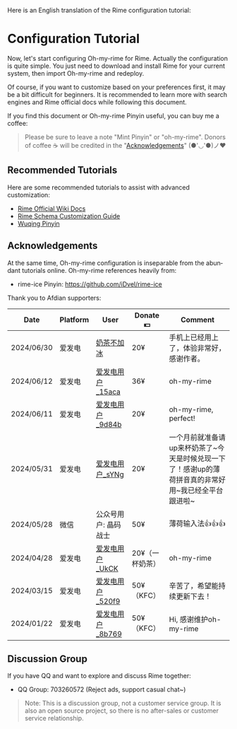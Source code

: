 Here is an English translation of the Rime configuration tutorial:

# Configuration Tutorial

Now, let's start configuring Oh-my-rime for Rime. Actually the configuration is quite simple. You just need to download and install Rime for your current system, then import Oh-my-rime and redeploy.

Of course, if you want to customize based on your preferences first, it may be a bit difficult for beginners. It is recommended to learn more with search engines and Rime official docs while following this document.

If you find this document or Oh-my-rime Pinyin useful, you can buy me a coffee:

<donate lang="en" />

> Please be sure to leave a note "Mint Pinyin" or "oh-my-rime". Donors of coffee ☕️ will be credited in the "[Acknowledgements](#Acknowledgements)" (●'◡'●)ノ♥



## Recommended Tutorials

Here are some recommended tutorials to assist with advanced customization:

- [Rime Official Wiki Docs](https://github.com/rime/home/wiki)
- [Rime Schema Customization Guide](https://github.com/LEOYoon-Tsaw/Rime_collections/blob/master/Rime_description.md)
- [Wuqing Pinyin](https://dvel.me/posts/rime-ice/)

## Acknowledgements

At the same time, Oh-my-rime configuration is inseparable from the abundant tutorials online. Oh-my-rime references heavily from:

- rime-ice Pinyin: https://github.com/iDvel/rime-ice

Thank you to Afdian supporters:

| Date       | Platform | User                                                                 | Donate💵  | Comment                                               |
|------------|----------|----------------------------------------------------------------------|-----------|-------------------------------------------------------|
| 2024/06/30 | 爱发电      | [奶茶不加冰](https://afdian.net/u/802ed17a36bf11efa4db52540025c377)       | 20¥       | 手机上已经用上了，体验非常好，感谢作者。                                  |
| 2024/06/12 | 爱发电      | [爱发电用户_15aca](https://afdian.net/u/15aca804289b11efa13952540025c377) | 36¥       | oh-my-rime                                            |
| 2024/06/11 | 爱发电      | [爱发电用户_9d84b](https://afdian.net/u/9d84b3ac280011efa1d352540025c377) | 20¥       | oh-my-rime, perfect!                                  |
| 2024/05/31 | 爱发电      | [爱发电用户_sYNg](https://afdian.net/u/c428e6701f1a11efab4a5254001e7c00)  | 20¥       | 一个月前就准备请up来杯奶茶了~今天是时候兑现一下了！感谢up的薄荷拼音真的非常好用~我已经全平台跟进啦~ |
| 2024/05/28 | 微信       | 公众号用户: 晶码战士                                                          | 50¥       | 薄荷输入法👍👍👍                                           |
| 2024/04/28 | 爱发电      | [爱发电用户_UkCK](https://afdian.net/u/8717bcc8054511efbfc052540025c377)  | 20¥（一杯奶茶） | oh-my-rime                                            |
| 2024/03/15 | 爱发电      | [爱发电用户_520f9](https://afdian.net/u/520f9e12e26111eeaa3a5254001e7c00) | 50¥（KFC）  | 辛苦了，希望能持续更新下去！                                        |
| 2024/01/22 | 爱发电      | [爱发电用户_8b769](https://afdian.net/u/8b769b02b8c111ee928952540025c377) | 50¥（KFC）  | Hi, 感谢维护oh-my-rime                                    |

## Discussion Group

If you have QQ and want to explore and discuss Rime together:

- QQ Group: 703260572 (Reject ads, support casual chat~)

> Note: This is a discussion group, not a customer service group. It is also an open source project, so there is no after-sales or customer service relationship.